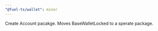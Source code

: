 ```yaml
---
"@fuel-ts/wallet": minor
---
```


Create Account pacakge. Moves BaseWalletLocked to a sperate package.
